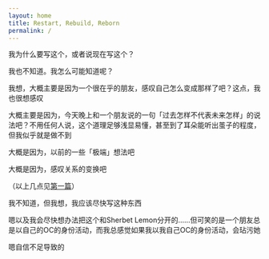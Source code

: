 ```yaml
---
layout: home
title: Restart, Rebuild, Reborn
permalink: /
---
```


我为什么要写这个，或者说现在写这个？

我也不知道。我怎么可能知道呢？

我想，大概主要是因为一个很在乎的朋友，感叹自己怎么变成那样了吧？这点，我也很想感叹

大概主要是因为，今天晚上和一个朋友说的一句「过去怎样不代表未来怎样」的说法吧？不用任何人说，这个道理足够浅显易懂，甚至到了耳朵能听出茧子的程度，但我似乎就是做不到

大概是因为，以前的一些「极端」想法吧

大概是因为，感叹关系的变换吧

（以上几点见[第一篇](/1)）

我不知道，但我想，我应该尽快写这种东西

嗯以及我会尽快想办法把这个和Sherbet Lemon分开的……但可笑的是一个朋友总是以自己的OC的身份活动，而我总感觉如果我以我自己OC的身份活动，会玷污她

嗯自信不足导致的

